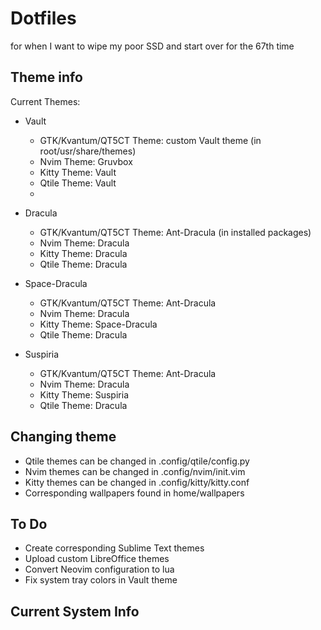 # Dotfiles
for when I want to wipe my poor SSD and start over for the 67th time


## Theme info

Current Themes:

* Vault
	* GTK/Kvantum/QT5CT Theme: custom Vault theme (in root/usr/share/themes)
	* Nvim Theme: Gruvbox
	* Kitty Theme: Vault
	* Qtile Theme: Vault
	*

* Dracula
 	* GTK/Kvantum/QT5CT Theme: Ant-Dracula (in installed packages)
	* Nvim Theme: Dracula
	* Kitty Theme: Dracula
	* Qtile Theme: Dracula

* Space-Dracula
 	* GTK/Kvantum/QT5CT Theme: Ant-Dracula
	* Nvim Theme: Dracula
	* Kitty Theme: Space-Dracula
	* Qtile Theme: Dracula

* Suspiria
 	* GTK/Kvantum/QT5CT Theme: Ant-Dracula
	* Nvim Theme: Dracula
	* Kitty Theme: Suspiria
	* Qtile Theme: Dracula

## Changing theme

* Qtile themes can be changed in .config/qtile/config.py
* Nvim themes can be changed in .config/nvim/init.vim
* Kitty themes can be changed in .config/kitty/kitty.conf
* Corresponding wallpapers found in home/wallpapers

## To Do

* Create corresponding Sublime Text themes
* Upload custom LibreOffice themes
* Convert Neovim configuration to lua
* Fix system tray colors in Vault theme

## Current System Info
